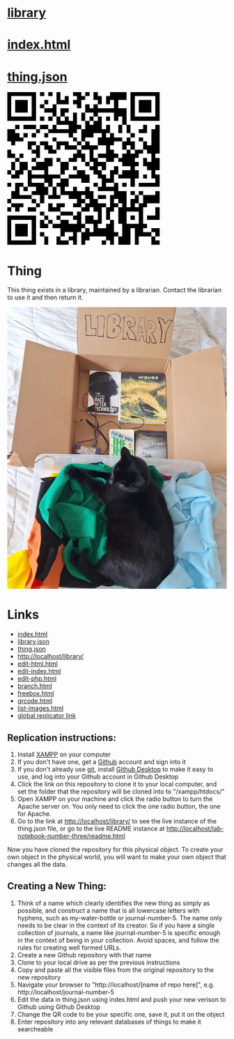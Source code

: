 # [library](https://github.com/lafelabs/library/)
# [index.html](index.html)
# [thing.json](thing.json)

  ![qrcode](qrcode.png)
  
# Thing
    
This thing exists in a library, maintained by a librarian.  Contact the librarian to use it and then return it. 

  ![thing.png](thing.png)


# Links

   - [index.html](index.html)
   - [library.json](library.json)
   - [thing.json](thing.json)
   - [http://localhost/library/](http://localhost/library/)
   - [edit-html.html](edit-html.html)
   - [edit-index.html](edit-index.html)
   - [edit-php.html](edit-php.html)
   - [branch.html](branch.html)
   - [freebox.html](freebox.html)
   - [qrcode.html](qrcode.html)
   - [list-images.html](list-images.html)
   - [global replicator link](https://raw.githubusercontent.com/lafelabs/library/refs/heads/main/php/replicator.txt)
  

## Replication instructions:

1. Install [XAMPP](https://www.apachefriends.org/) on your computer
2. If you don't have one, get a [Github](github.com/) account and sign into it
3. If you don't already use [git](https://en.wikipedia.org/wiki/Git), install [Github Desktop](https://desktop.github.com/download/) to make it easy to use, and log into your Github account in Github Desktop
4. Click the link on this repository to clone it to your local computer, and set the folder that the repository will be cloned into to "/xampp/htdocs/"
5. Open XAMPP on your machine and click the radio button to turn the Apache server on. You only need to click the one radio button, the one for Apache.
6. Go to the link at [http://localhost/library/](http://localhost/library/) to see the live instance of the thing.json file, or go to the live README instance at [http://localhost/lab-notebook-number-three/readme.html](http://localhost/library/readme.html)


Now you have cloned the repository for this physical object. To create your own object in the physical world, you will want to make your own object that changes all the data. 

## Creating a New Thing:

1. Think of a name which clearly identifies the new thing as simply as possible, and construct a name that is all lowercase letters with hyphens, such as my-water-bottle or journal-number-5.  The name only needs to be clear in the context of its creator. So if you have a single collection of journals, a name like journal-number-5 is specific enough in the context of being in your collection. Avoid spaces, and follow the rules for creating well formed URLs.
2. Create a new Github repository with that name
3. Clone to your local drive as per the previous instructions
4. Copy and paste all the visible files from the original repository to the new repository
5. Navigate your browser to "http://localhost/[name of repo here]", e.g. http://localhost/journal-number-5
6. Edit the data in thing.json using index.html and push your new verison to Github using Github Desktop
7. Change the QR code to be your specific one, save it, put it on the object 
8. Enter repository into any relevant databases of things to make it searcheable

